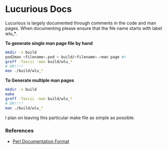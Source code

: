 # Lucurious Docs
Lucurious is largely documented through comments in the code and man pages. When documenting please ensure that the file name starts with label wlu_*.

**To generate single man page file by hand**

```bash
mkdir -v build
pod2man <filename>.pod > build/<filename>.<man page #>
groff -Tascii -man build/wlu_*
# OR!!!!
man ./build/wlu_*
```

**To Generate multiple man pages**
```bash
mkdir -v build
make
groff -Tascii -man build/wlu_*
# OR!!!!
man ./build/wlu_*
```

I plan on leaving this particular make file as simple as possible.

### References
* [Perl Documentation Format](http://linuxfocus.org/English/November2003/article309.shtml)
